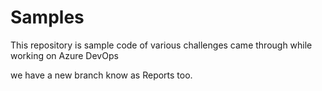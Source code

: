 # Samples
This repository is sample code of various challenges came through while working on Azure DevOps 

we have a new branch know as Reports too. 
